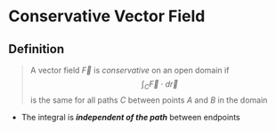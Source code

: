 # Conservative Vector Field

## Definition

> A vector field $\vec{F}$ is *conservative* on an  open domain if 
> $$
> \int_C\vec{F}\cdot d\vec{r}
> $$
> is the same for all paths $C$ between points $A$ and $B$ in  the domain

- The integral is ***independent of the path*** between endpoints